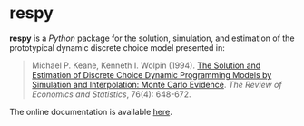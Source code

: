# respy

**respy** is a *Python* package for the solution, simulation, and estimation of the prototypical dynamic discrete choice model presented in:

> Michael P. Keane, Kenneth I. Wolpin (1994). [The Solution and Estimation of Discrete Choice Dynamic Programming Models by Simulation and Interpolation: Monte Carlo Evidence](http://www.jstor.org/stable/2109768). *The Review of Economics and Statistics*, 76(4): 648-672.

The online documentation is available [here](http://respy.readthedocs.org/).